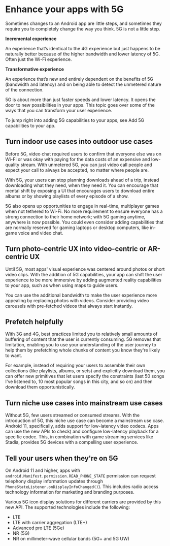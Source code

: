 # Enhance your apps with 5G

Sometimes changes to an Android app are little steps, and sometimes they require you to completely change the way you think. 5G is not a little step.

**Incremental experience**

An experience that’s identical to the 4G experience but just happens to be naturally better because of the higher bandwidth and lower latency of 5G. Often just the Wi-Fi experience.

**Transformative experience**

An experience that’s new and entirely dependent on the benefits of 5G (bandwidth and latency) and on being able to detect the unmetered nature of the connection.

5G is about more than just faster speeds and lower latency. It opens the door to new possibilities in your apps. This topic goes over some of the ways that you can transform your user experience.

To jump right into adding 5G capabilities to your apps, see Add 5G capabilities to your app.

Turn indoor use cases into outdoor use cases
--------------------------------------------

Before 5G, video chat required users to confirm that everyone else was on Wi-Fi or was okay with paying for the data costs of an expensive and low-quality stream. With unmetered 5G, you can just video call people and expect your call to always be accepted, no matter where people are.

With 5G, your users can stop planning downloads ahead of a trip, instead downloading what they need, when they need it. You can encourage that mental shift by exposing a UI that encourages users to download entire albums or by showing playlists of every episode of a show.

5G also opens up opportunities to engage in real-time, multiplayer games when not tethered to Wi-Fi. No more requirement to ensure everyone has a strong connection to their home network; with 5G gaming anytime, anywhere is now possible. You could even consider adding capabilities that are normally reserved for gaming laptops or desktop computers, like in-game voice and video chat.

Turn photo-centric UX into video-centric or AR-centric UX
---------------------------------------------------------

Until 5G, most apps' visual experience was centered around photos or short video clips. With the addition of 5G capabilities, your app can shift the user experience to be more immersive by adding augmented reality capabilities to your app, such as when using maps to guide users.

You can use the additional bandwidth to make the user experience more appealing by replacing photos with videos. Consider providing video carousels with pre-fetched videos that always start instantly.

Prefetch helpfully
------------------

With 3G and 4G, best practices limited you to relatively small amounts of buffering of content that the user is currently consuming. 5G removes that limitation, enabling you to use your understanding of the user journey to help them by prefetching whole chunks of content you know they're likely to want.

For example, instead of requiring your users to assemble their own collections (like playlists, albums, or sets) and explicitly download them, you can offer new primitives that let users specify the constraints (last 50 songs I've listened to, 10 most popular songs in this city, and so on) and then download them opportunistically.

Turn niche use cases into mainstream use cases
----------------------------------------------

Without 5G, few users streamed or consumed streams. With the introduction of 5G, this niche use case can become a mainstream use case. Android 11, specifically, adds support for low-latency video codecs. Apps can use the new APIs to check) and configure low-latency playback for a specific codec. This, in combination with game streaming services like Stadia, provides 5G devices with a compelling user experience.

Tell your users when they're on 5G
----------------------------------

On Android 11 and higher, apps with `android.Manifest.permission.READ_PHONE_STATE` permission can request telephony display information updates through `PhoneStateListener.onDisplayInfoChanged()`). This includes radio access technology information for marketing and branding purposes.

Various 5G icon display solutions for different carriers are provided by this new API. The supported technologies include the following:

*   LTE
*   LTE with carrier aggregation (LTE+)
*   Advanced pro LTE (5Ge)
*   NR (5G)
*   NR on millimeter-wave cellular bands (5G+ and 5G UW)